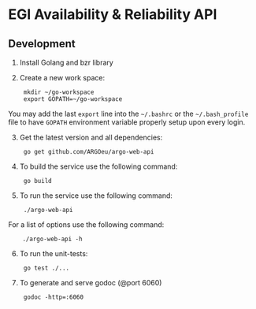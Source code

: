 # EGI Availability & Reliability API

## Development

1. Install Golang and bzr library
2. Create a new work space:

        mkdir ~/go-workspace
        export GOPATH=~/go-workspace

  You may add the last `export` line into the `~/.bashrc` or the `~/.bash_profile` file to have `GOPATH` environment variable properly setup upon every login. 

3. Get the latest version and all dependencies:

        go get github.com/ARGOeu/argo-web-api

4. To build the service use the following command:

        go build

5. To run the service use the following command:

        ./argo-web-api

  For a list of options use the following command:

        ./argo-web-api -h

6. To run the unit-tests:

        go test ./...

7. To generate and serve godoc (@port 6060)

        godoc -http=:6060
